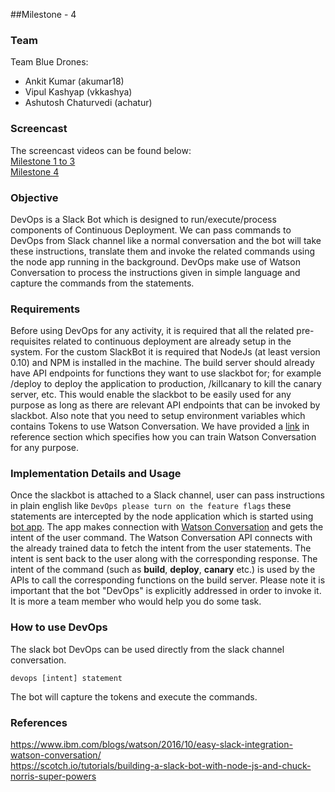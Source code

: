 ##Milestone - 4

### Team
Team Blue Drones:
 - Ankit Kumar (akumar18) 
 - Vipul Kashyap (vkkashya)
 - Ashutosh Chaturvedi (achatur)

### Screencast
The screencast videos can be found below:
<br>
[Milestone 1 to 3](https://youtu.be/kq_FXcvgwno)
<br>
[Milestone 4](https://youtu.be/NnV-fjyhLJs)

### Objective  
DevOps is a Slack Bot which is designed to run/execute/process components of Continuous Deployment. We can pass commands to DevOps from Slack channel like a normal conversation and the bot will take these instructions, translate them and invoke the related commands using the node app running in the background. DevOps make use of Watson Conversation to process the instructions given in simple language and capture the commands from the statements.

### Requirements  
Before using DevOps for any activity, it is required that all the related pre-requisites related to continuous deployment are already setup in the system. For the custom SlackBot it is required that NodeJs (at least version 0.10) and NPM is installed in the machine. The build server should already have API endpoints for functions they want to use slackbot for; for example /deploy to deploy the application to production, /killcanary to kill the canary server, etc. This would enable the slackbot to be easily used for any purpose as long as there are relevant API endpoints that can be invoked by slackbot. Also note that you need to setup environment variables which contains Tokens to use Watson Conversation. We have provided a [link](https://github.com/ankitkumar93/DevOps-Project/blob/m4/slackbot/watson-convo.json) in reference section which specifies how you can train Watson Conversation for any purpose.

### Implementation Details and Usage   
Once the slackbot is attached to a Slack channel, user can pass instructions in plain english like ```DevOps please turn on the feature flags``` these statements are intercepted by the node application which is started using [bot app](https://github.com/ankitkumar93/DevOps-Project/blob/m4/slackbot/bot.js). The app makes connection with [Watson Conversation](https://github.com/ankitkumar93/DevOps-Project/blob/m4/slackbot/watson-services/conversation.js) and gets the intent of the user command. The Watson Conversation API connects with the already trained data to fetch the intent from the user statements. The intent is sent back to the user along with the corresponding response. The intent of the command (such as **build**, **deploy**, **canary** etc.) is used by the APIs to call the corresponding functions on the build server. Please note it is important that the bot "DevOps" is explicitly addressed in order to invoke it. It is more a team member who would help you do some task.

### How to use DevOps  
The slack bot DevOps can be used directly from the slack channel conversation.
```
devops [intent] statement
```
The bot will capture the tokens and execute the commands.  

### References
https://www.ibm.com/blogs/watson/2016/10/easy-slack-integration-watson-conversation/  
https://scotch.io/tutorials/building-a-slack-bot-with-node-js-and-chuck-norris-super-powers
